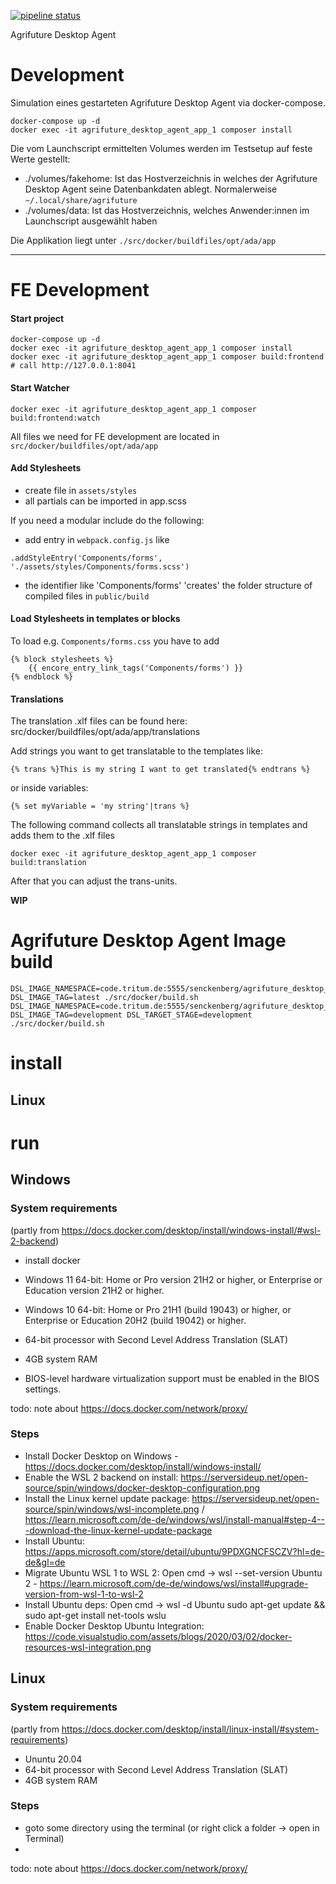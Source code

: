 [![pipeline status](https://code.tritum.de/senckenberg/agrifuture_desktop_agent/badges/main/pipeline.svg)](https://code.tritum.de/senckenberg/agrifuture_desktop_agent/-/commits/main) 

Agrifuture Desktop Agent

# Development

Simulation eines gestarteten Agrifuture Desktop Agent via docker-compose.


```
docker-compose up -d
docker exec -it agrifuture_desktop_agent_app_1 composer install
```

Die vom Launchscript ermittelten Volumes werden im Testsetup auf feste Werte gestellt:

* ./volumes/fakehome: Ist das Hostverzeichnis in welches der Agrifuture Desktop Agent seine Datenbankdaten ablegt. Normalerweise `~/.local/share/agrifuture`
* ./volumes/data: Ist das Hostverzeichnis, welches Anwender:innen im Launchscript ausgewählt haben

Die Applikation liegt unter `./src/docker/buildfiles/opt/ada/app`

---

# FE Development

#### Start project

```
docker-compose up -d
docker exec -it agrifuture_desktop_agent_app_1 composer install
docker exec -it agrifuture_desktop_agent_app_1 composer build:frontend
# call http://127.0.0.1:8041
```

#### Start Watcher

```
docker exec -it agrifuture_desktop_agent_app_1 composer build:frontend:watch
```

All files we need for FE development are located in
`src/docker/buildfiles/opt/ada/app`

#### Add Stylesheets
- create file in `assets/styles`
- all partials can be imported in app.scss

If you need a modular include do the following:

- add entry in `webpack.config.js` like

```
.addStyleEntry('Components/forms', './assets/styles/Components/forms.scss')
```

- the identifier like 'Components/forms' 'creates' the folder structure of compiled files in `public/build`

#### Load Stylesheets in templates or blocks

To load e.g. `Components/forms.css` you have to add

```
{% block stylesheets %}
    {{ encore_entry_link_tags('Components/forms') }}
{% endblock %}
```

#### Translations
The translation .xlf files can be found here:
src/docker/buildfiles/opt/ada/app/translations

Add strings you want to get translatable to the templates like:

```
{% trans %}This is my string I want to get translated{% endtrans %}
```
or inside variables:

```
{% set myVariable = 'my string'|trans %}
```

The following command collects all translatable strings in templates and adds them to the .xlf files

`docker exec -it agrifuture_desktop_agent_app_1 composer build:translation`

After that you can adjust the trans-units.

**WIP**

# Agrifuture Desktop Agent Image build

```
DSL_IMAGE_NAMESPACE=code.tritum.de:5555/senckenberg/agrifuture_desktop_agent DSL_IMAGE_TAG=latest ./src/docker/build.sh
DSL_IMAGE_NAMESPACE=code.tritum.de:5555/senckenberg/agrifuture_desktop_agent DSL_IMAGE_TAG=development DSL_TARGET_STAGE=development ./src/docker/build.sh
```

# install

## Linux

# run

## Windows

### System requirements

(partly from https://docs.docker.com/desktop/install/windows-install/#wsl-2-backend)

* install docker

* Windows 11 64-bit: Home or Pro version 21H2 or higher, or Enterprise or Education version 21H2 or higher.
* Windows 10 64-bit: Home or Pro 21H1 (build 19043) or higher, or Enterprise or Education 20H2 (build 19042) or higher.
* 64-bit processor with Second Level Address Translation (SLAT)
* 4GB system RAM
* BIOS-level hardware virtualization support must be enabled in the BIOS settings.

todo: note about https://docs.docker.com/network/proxy/

### Steps

* Install Docker Desktop on Windows - https://docs.docker.com/desktop/install/windows-install/
* Enable the WSL 2 backend on install: https://serversideup.net/open-source/spin/windows/docker-desktop-configuration.png
* Install the Linux kernel update package: https://serversideup.net/open-source/spin/windows/wsl-incomplete.png / https://learn.microsoft.com/de-de/windows/wsl/install-manual#step-4---download-the-linux-kernel-update-package
* Install Ubuntu: https://apps.microsoft.com/store/detail/ubuntu/9PDXGNCFSCZV?hl=de-de&gl=de
* Migrate Ubuntu WSL 1 to WSL 2: Open cmd -> wsl --set-version Ubuntu 2 - https://learn.microsoft.com/de-de/windows/wsl/install#upgrade-version-from-wsl-1-to-wsl-2
* Install Ubuntu deps: Open cmd -> wsl -d Ubuntu sudo apt-get update && sudo apt-get install net-tools wslu
* Enable Docker Desktop Ubuntu Integration: https://code.visualstudio.com/assets/blogs/2020/03/02/docker-resources-wsl-integration.png

## Linux

### System requirements

(partly from https://docs.docker.com/desktop/install/linux-install/#system-requirements)

* Ununtu 20.04
* 64-bit processor with Second Level Address Translation (SLAT)
* 4GB system RAM

### Steps

* goto some directory using the terminal (or right click a folder -> open in Terminal)
* 

todo: note about https://docs.docker.com/network/proxy/
